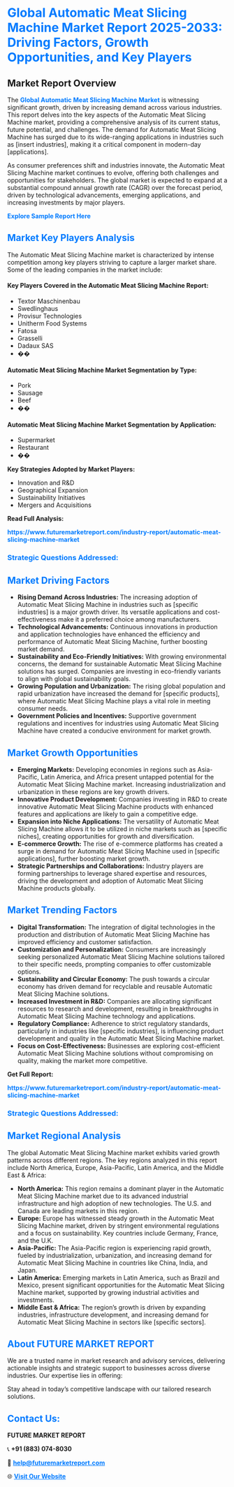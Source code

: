 <h1 style="color: #007BFF;">Global Automatic Meat Slicing Machine Market Report 2025-2033: Driving Factors, Growth Opportunities, and Key Players</h1>

<section id="overview">
<h2>Market Report Overview</h2>
<p>The <a href="https://www.futuremarketreport.com/industry-report/automatic-meat-slicing-machine-market" style="color: #007BFF; text-decoration: none;"><strong>Global Automatic Meat Slicing Machine Market</strong></a> is witnessing significant growth, driven by increasing demand across various industries. This report delves into the key aspects of the Automatic Meat Slicing Machine market, providing a comprehensive analysis of its current status, future potential, and challenges. The demand for Automatic Meat Slicing Machine has surged due to its wide-ranging applications in industries such as [insert industries], making it a critical component in modern-day [applications].</p>
<p>As consumer preferences shift and industries innovate, the Automatic Meat Slicing Machine market continues to evolve, offering both challenges and opportunities for stakeholders. The global market is expected to expand at a substantial compound annual growth rate (CAGR) over the forecast period, driven by technological advancements, emerging applications, and increasing investments by major players.</p>
</section>

<section id="overview">
<p><a href="https://www.futuremarketreport.com/request-sample/reportId=117549" style="color: #007BFF; text-decoration: none;"><strong>Explore Sample Report Here</strong></a></p>
</section>

<section id="key-players">
<h2 style="color: #007BFF;">Market Key Players Analysis</h2>
<p>The Automatic Meat Slicing Machine market is characterized by intense competition among key players striving to capture a larger market share. Some of the leading companies in the market include:</p>
<h4>Key Players Covered in the Automatic Meat Slicing Machine Report:</h4>
<ul><li>Textor Maschinenbau</li><li>Swedlinghaus</li><li>Provisur Technologies</li><li>Unitherm Food Systems</li><li>Fatosa</li><li>Grasselli</li><li>Dadaux SAS</li><li>��</li></ul>
<h4>Automatic Meat Slicing Machine Market Segmentation by Type:</h4>
<ul><li>Pork</li><li>Sausage</li><li>Beef</li><li>��</li></ul>

<h4>Automatic Meat Slicing Machine Market Segmentation by Application:</h4>
<ul><li>Supermarket</li><li>Restaurant</li><li>��</li></ul>
<p><strong>Key Strategies Adopted by Market Players:</strong></p>
<ul>
<li>Innovation and R&D</li>
<li>Geographical Expansion</li>
<li>Sustainability Initiatives</li>
<li>Mergers and Acquisitions</li>
</ul>
</section>

<section>
<p><strong>Read Full Analysis: </strong></p><a href="https://www.futuremarketreport.com/industry-report/automatic-meat-slicing-machine-market" style="color: #007BFF; text-decoration: none;"><strong>https://www.futuremarketreport.com/industry-report/automatic-meat-slicing-machine-market</strong></a>
<h3 style="color: #007BFF;">Strategic Questions Addressed:</h3>
</section>

<section id="driving-factors">
<h2 style="color: #007BFF;">Market Driving Factors</h2>
<ul>
<li><strong>Rising Demand Across Industries:</strong> The increasing adoption of Automatic Meat Slicing Machine in industries such as [specific industries] is a major growth driver. Its versatile applications and cost-effectiveness make it a preferred choice among manufacturers.</li>
<li><strong>Technological Advancements:</strong> Continuous innovations in production and application technologies have enhanced the efficiency and performance of Automatic Meat Slicing Machine, further boosting market demand.</li>
<li><strong>Sustainability and Eco-Friendly Initiatives:</strong> With growing environmental concerns, the demand for sustainable Automatic Meat Slicing Machine solutions has surged. Companies are investing in eco-friendly variants to align with global sustainability goals.</li>
<li><strong>Growing Population and Urbanization:</strong> The rising global population and rapid urbanization have increased the demand for [specific products], where Automatic Meat Slicing Machine plays a vital role in meeting consumer needs.</li>
<li><strong>Government Policies and Incentives:</strong> Supportive government regulations and incentives for industries using Automatic Meat Slicing Machine have created a conducive environment for market growth.</li>
</ul>
</section>

<section id="growth-opportunities">
<h2 style="color: #007BFF;">Market Growth Opportunities</h2>
<ul>
<li><strong>Emerging Markets:</strong> Developing economies in regions such as Asia-Pacific, Latin America, and Africa present untapped potential for the Automatic Meat Slicing Machine market. Increasing industrialization and urbanization in these regions are key growth drivers.</li>
<li><strong>Innovative Product Development:</strong> Companies investing in R&D to create innovative Automatic Meat Slicing Machine products with enhanced features and applications are likely to gain a competitive edge.</li>
<li><strong>Expansion into Niche Applications:</strong> The versatility of Automatic Meat Slicing Machine allows it to be utilized in niche markets such as [specific niches], creating opportunities for growth and diversification.</li>
<li><strong>E-commerce Growth:</strong> The rise of e-commerce platforms has created a surge in demand for Automatic Meat Slicing Machine used in [specific applications], further boosting market growth.</li>
<li><strong>Strategic Partnerships and Collaborations:</strong> Industry players are forming partnerships to leverage shared expertise and resources, driving the development and adoption of Automatic Meat Slicing Machine products globally.</li>
</ul>
</section>

<section id="trending-factors">
<h2 style="color: #007BFF;">Market Trending Factors</h2>
<ul>
<li><strong>Digital Transformation:</strong> The integration of digital technologies in the production and distribution of Automatic Meat Slicing Machine has improved efficiency and customer satisfaction.</li>
<li><strong>Customization and Personalization:</strong> Consumers are increasingly seeking personalized Automatic Meat Slicing Machine solutions tailored to their specific needs, prompting companies to offer customizable options.</li>
<li><strong>Sustainability and Circular Economy:</strong> The push towards a circular economy has driven demand for recyclable and reusable Automatic Meat Slicing Machine solutions.</li>
<li><strong>Increased Investment in R&D:</strong> Companies are allocating significant resources to research and development, resulting in breakthroughs in Automatic Meat Slicing Machine technology and applications.</li>
<li><strong>Regulatory Compliance:</strong> Adherence to strict regulatory standards, particularly in industries like [specific industries], is influencing product development and quality in the Automatic Meat Slicing Machine market.</li>
<li><strong>Focus on Cost-Effectiveness:</strong> Businesses are exploring cost-efficient Automatic Meat Slicing Machine solutions without compromising on quality, making the market more competitive.</li>
</ul>
</section>

<section>
<p><strong>Get Full Report: </strong></p><a href="https://www.futuremarketreport.com/industry-report/automatic-meat-slicing-machine-market" style="color: #007BFF; text-decoration: none;"><strong>https://www.futuremarketreport.com/industry-report/automatic-meat-slicing-machine-market</strong></a>
<h3 style="color: #007BFF;">Strategic Questions Addressed:</h3>
</section>


<section id="regional-analysis">
<h2 style="color: #007BFF;">Market Regional Analysis</h2>
<p>The global Automatic Meat Slicing Machine market exhibits varied growth patterns across different regions. The key regions analyzed in this report include North America, Europe, Asia-Pacific, Latin America, and the Middle East & Africa:</p>
<ul>
<li><strong>North America:</strong> This region remains a dominant player in the Automatic Meat Slicing Machine market due to its advanced industrial infrastructure and high adoption of new technologies. The U.S. and Canada are leading markets in this region.</li>
<li><strong>Europe:</strong> Europe has witnessed steady growth in the Automatic Meat Slicing Machine market, driven by stringent environmental regulations and a focus on sustainability. Key countries include Germany, France, and the U.K.</li>
<li><strong>Asia-Pacific:</strong> The Asia-Pacific region is experiencing rapid growth, fueled by industrialization, urbanization, and increasing demand for Automatic Meat Slicing Machine in countries like China, India, and Japan.</li>
<li><strong>Latin America:</strong> Emerging markets in Latin America, such as Brazil and Mexico, present significant opportunities for the Automatic Meat Slicing Machine market, supported by growing industrial activities and investments.</li>
<li><strong>Middle East & Africa:</strong> The region’s growth is driven by expanding industries, infrastructure development, and increasing demand for Automatic Meat Slicing Machine in sectors like [specific sectors].</li>
</ul>
</section>

<footer>
<h2 style="color: #007BFF;">About FUTURE MARKET REPORT</h2>
<p>We are a trusted name in market research and advisory services, delivering actionable insights and strategic support to businesses across diverse industries. Our expertise lies in offering:</p>

<p>Stay ahead in today’s competitive landscape with our tailored research solutions.</p>

<h2 style="color: #007BFF;">Contact Us:</h2>
<p><strong>FUTURE MARKET REPORT</strong></p>
<p>📞 <strong>+91 (883) 074-8030</strong></p>
<p>📧 <strong><a href="mailto:help@futuremarketreport.com" style="color: #007BFF;">help@futuremarketreport.com</a></strong></p>
<p>🌐 <strong><a href="https://www.futuremarketreport.com/" style="color: #007BFF;">Visit Our Website</a></strong></p>
</footer>